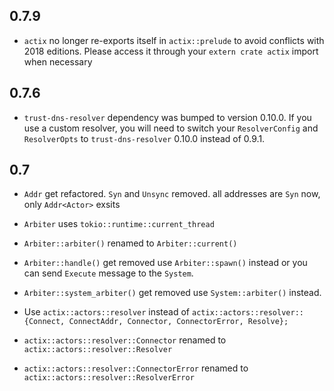 ## 0.7.9

- `actix` no longer re-exports itself in `actix::prelude` to avoid conflicts with 2018 editions. Please access it through your `extern crate actix` import when necessary

## 0.7.6

- `trust-dns-resolver` dependency was bumped to version 0.10.0. If you use a
  custom resolver, you will need to switch your `ResolverConfig` and
  `ResolverOpts` to `trust-dns-resolver` 0.10.0 instead of 0.9.1.

## 0.7

* `Addr` get refactored. `Syn` and `Unsync` removed. all addresses are
  `Syn` now, only `Addr<Actor>` exsits

* `Arbiter` uses `tokio::runtime::current_thread`

* `Arbiter::arbiter()` renamed to `Arbiter::current()`

* `Arbiter::handle()` get removed use `Arbiter::spawn()` instead or you can send
  `Execute` message to the `System`.

* `Arbiter::system_arbiter()` get removed use `System::arbiter()` instead.

* Use `actix::actors::resolver` instead of
  `actix::actors::resolver::{Connect, ConnectAddr, Connector, ConnectorError, Resolve};`

* `actix::actors::resolver::Connector` renamed to `actix::actors::resolver::Resolver`

* `actix::actors::resolver::ConnectorError` renamed to `actix::actors::resolver::ResolverError`
